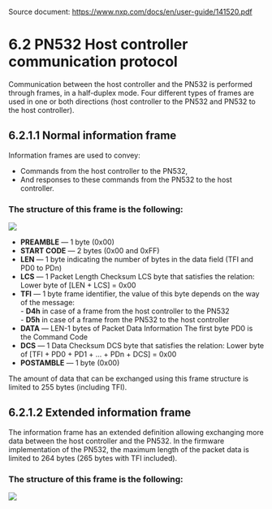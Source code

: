 Source document: https://www.nxp.com/docs/en/user-guide/141520.pdf 

# 6.2 PN532 Host controller communication protocol

Communication between the host controller and the PN532 is performed through frames, in a half-duplex mode.
Four different types of frames are used in one or both directions (host controller to the PN532 and PN532 to the host controller).


## 6.2.1.1 Normal information frame

Information frames are used to convey:
* Commands from the host controller to the PN532,
* And responses to these commands from the PN532 to the host controller.

### The structure of this frame is the following:

![](https://i.imgur.com/P9gbxho.png)


*   **PREAMBLE** — 1 byte (0x00)
*  **START CODE** — 2 bytes (0x00 and 0xFF)
*  **LEN** — 1 byte indicating the number of bytes in the data field (TFI and PD0 to PDn)
*  **LCS** — 1 Packet Length Checksum LCS byte that satisfies the relation: Lower byte of [LEN + LCS] = 0x00
*  **TFI** — 1 byte frame identifier, the value of this byte depends on the way of the message:  
             - **D4h** in case of a frame from the host controller to the PN532  
              - **D5h** in case of a frame from the PN532 to the host controller  
*  **DATA** — LEN-1 bytes of Packet Data Information The first byte PD0 is the Command Code
*  **DCS** — 1 Data Checksum DCS byte that satisfies the relation: Lower byte of [TFI + PD0 + PD1 + ... + PDn + DCS] = 0x00
*  **POSTAMBLE** — 1 byte (0x00)

The amount of data that can be exchanged using this frame structure is limited to 255 bytes (including TFI).

## 6.2.1.2 Extended information frame

The information frame has an extended definition allowing exchanging more data between the host controller and the PN532.
In the firmware implementation of the PN532, the maximum length of the packet data is limited to 264 bytes (265 bytes with TFI included).

### The structure of this frame is the following:
![](https://i.imgur.com/5sw4y8Q.png)
